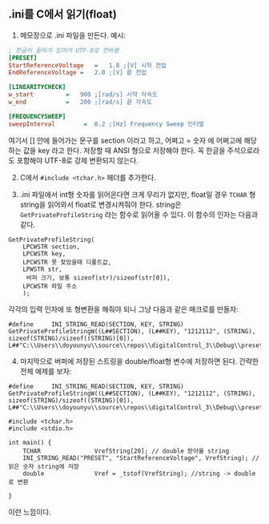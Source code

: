 
## .ini를 C에서 읽기(float)

1. 메모장으로 .ini 파일을 만든다. 
예시:

```txt:preset.ini
; 한글이 들어가 있어야 UTF-8로 안바뀜
[PRESET] 
StartReferenceVoltage	=	1.8	;[V] 시작 전압	
EndReferenceVoltage	=	2.0	;[V] 끝 전압

[LINEARITYCHECK]
w_start			=	900	;[rad/s] 시작 각속도
w_end			=	200	;[rad/s] 끝 각속도

[FREQUENCYSWEEP]
sweepInterval		 =	0.2	;[Hz] Frequency Sweep 인터벌
```
여기서 [] 안에 들어가는 문구를 section 이라고 하고, 어쩌고 = 숫자 에 어쩌고에 해당하는 값을 key 라고 한다.
저장할 때 ANSI 형으로 저장해야 한다. 꼭 한글을 주석으로라도 포함해야 UTF-8로 강제 변환되지 않는다.

2. C에서 ```#include <tchar.h>``` 헤더를 추가한다.

3. .ini 파일에서 int형 숫자를 읽어온다면 크게 무리가 없지만, float일 경우 ```TCHAR``` 형 string을 읽어와서 float로 변경시켜줘야 한다. string은 ```GetPrivateProfileString``` 라는 함수로 읽어올 수 있다. 이 함수의 인자는 다음과 같다. 

```c:
GetPrivateProfileString(
    LPCWSTR section,
    LPCWSTR key,
    LPCWSTR 못 찾았을때 디폴트값,
    LPWSTR str,
     버퍼 크기, 보통 sizeof(str)/sizeof(str[0]),
    LPCWSTR 파일 주소
    );
```
각각의 입력 인자에 또 형변환을 해줘야 되니 그냥 다음과 같은 매크로를 만들자:
```c:
#define 	INI_STRING_READ(SECTION, KEY, STRING)				GetPrivateProfileStringW((L##SECTION), (L##KEY), "1212112", (STRING), sizeof(STRING)/sizeof((STRING)[0]), L##"C:\\Users\\doyounyu\\source\\repos\\digitalControl_3\\Debug\\preset.ini")

```

4. 마지막으로 버퍼에 저장된 스트링을 double/float형 변수에 저장하면 된다. 간략한 전체 예제를 보자:
```c:
#define 	INI_STRING_READ(SECTION, KEY, STRING)				GetPrivateProfileStringW((L##SECTION), (L##KEY), "1212112", (STRING), sizeof(STRING)/sizeof((STRING)[0]), L##"C:\\Users\\doyounyu\\source\\repos\\digitalControl_3\\Debug\\preset.ini")

#include <tchar.h>
#include <stdio.h>

int main() {
	TCHAR				VrefString[20]; // double 받아올 string
	INI_STRING_READ("PRESET", "StartReferenceVoltage", VrefString); // 읽은 숫자 string에 저장
	double				Vref = _tstof(VrefString); //string -> double로 변환

}
```
이런 느낌이다.
